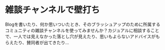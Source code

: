 # 雑談チャンネルで壁打ち


Blogを書いたり、何か思いついたとき、そのブラッシュアップのために所属するコミュニティの雑談チャンネルを使ってみませんか？カジュアルに相談することで、一人では見えなかった落とし穴が見えたり、思いもよらないアドバイスがもらえたり、賛同者が出てきたり…

